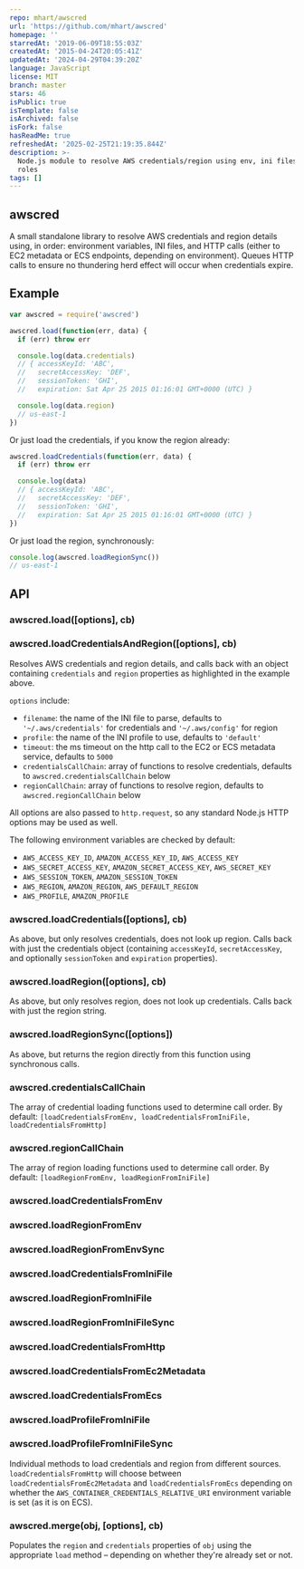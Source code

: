```yaml
---
repo: mhart/awscred
url: 'https://github.com/mhart/awscred'
homepage: ''
starredAt: '2019-06-09T18:55:03Z'
createdAt: '2015-04-24T20:05:41Z'
updatedAt: '2024-04-29T04:39:20Z'
language: JavaScript
license: MIT
branch: master
stars: 46
isPublic: true
isTemplate: false
isArchived: false
isFork: false
hasReadMe: true
refreshedAt: '2025-02-25T21:19:35.844Z'
description: >-
  Node.js module to resolve AWS credentials/region using env, ini files and IAM
  roles
tags: []
---
```


awscred
-------

A small standalone library to resolve AWS credentials and region details
using, in order: environment variables, INI files, and HTTP calls (either to
EC2 metadata or ECS endpoints, depending on environment).  Queues HTTP calls to
ensure no thundering herd effect will occur when credentials expire.

Example
-------

```js
var awscred = require('awscred')

awscred.load(function(err, data) {
  if (err) throw err

  console.log(data.credentials)
  // { accessKeyId: 'ABC',
  //   secretAccessKey: 'DEF',
  //   sessionToken: 'GHI',
  //   expiration: Sat Apr 25 2015 01:16:01 GMT+0000 (UTC) }

  console.log(data.region)
  // us-east-1
})
```

Or just load the credentials, if you know the region already:

```js
awscred.loadCredentials(function(err, data) {
  if (err) throw err

  console.log(data)
  // { accessKeyId: 'ABC',
  //   secretAccessKey: 'DEF',
  //   sessionToken: 'GHI',
  //   expiration: Sat Apr 25 2015 01:16:01 GMT+0000 (UTC) }
})
```

Or just load the region, synchronously:

```js
console.log(awscred.loadRegionSync())
// us-east-1
```



API
---

### awscred.load([options], cb)
### awscred.loadCredentialsAndRegion([options], cb)

Resolves AWS credentials and region details, and calls back with an object containing
`credentials` and `region` properties as highlighted in the example above.

`options` include:

  - `filename`: the name of the INI file to parse, defaults to `'~/.aws/credentials'` for credentials and `'~/.aws/config'` for region
  - `profile`: the name of the INI profile to use, defaults to `'default'`
  - `timeout`: the ms timeout on the http call to the EC2 or ECS metadata service, defaults to `5000`
  - `credentialsCallChain`: array of functions to resolve credentials, defaults to `awscred.credentialsCallChain` below
  - `regionCallChain`: array of functions to resolve region, defaults to `awscred.regionCallChain` below

All options are also passed to `http.request`, so any standard Node.js HTTP
options may be used as well.

The following environment variables are checked by default:

  - `AWS_ACCESS_KEY_ID`, `AMAZON_ACCESS_KEY_ID`, `AWS_ACCESS_KEY`
  - `AWS_SECRET_ACCESS_KEY`, `AMAZON_SECRET_ACCESS_KEY`, `AWS_SECRET_KEY`
  - `AWS_SESSION_TOKEN`, `AMAZON_SESSION_TOKEN`
  - `AWS_REGION`, `AMAZON_REGION`, `AWS_DEFAULT_REGION`
  - `AWS_PROFILE`, `AMAZON_PROFILE`

### awscred.loadCredentials([options], cb)

As above, but only resolves credentials, does not look up region. Calls
back with just the credentials object (containing `accessKeyId`,
`secretAccessKey`, and optionally `sessionToken` and `expiration` properties).

### awscred.loadRegion([options], cb)

As above, but only resolves region, does not look up credentials. Calls
back with just the region string.

### awscred.loadRegionSync([options])

As above, but returns the region directly from this function using synchronous calls.

### awscred.credentialsCallChain

The array of credential loading functions used to determine call order. By default:
`[loadCredentialsFromEnv, loadCredentialsFromIniFile, loadCredentialsFromHttp]`

### awscred.regionCallChain

The array of region loading functions used to determine call order. By default:
`[loadRegionFromEnv, loadRegionFromIniFile]`

### awscred.loadCredentialsFromEnv
### awscred.loadRegionFromEnv
### awscred.loadRegionFromEnvSync
### awscred.loadCredentialsFromIniFile
### awscred.loadRegionFromIniFile
### awscred.loadRegionFromIniFileSync
### awscred.loadCredentialsFromHttp
### awscred.loadCredentialsFromEc2Metadata
### awscred.loadCredentialsFromEcs
### awscred.loadProfileFromIniFile
### awscred.loadProfileFromIniFileSync

Individual methods to load credentials and region from different sources.
`loadCredentialsFromHttp` will choose between `loadCredentialsFromEc2Metadata`
and `loadCredentialsFromEcs` depending on whether the
`AWS_CONTAINER_CREDENTIALS_RELATIVE_URI` environment variable is set (as it is on ECS).

### awscred.merge(obj, [options], cb)

Populates the `region` and `credentials` properties of `obj` using the
appropriate `load` method – depending on whether they're already set or not.
